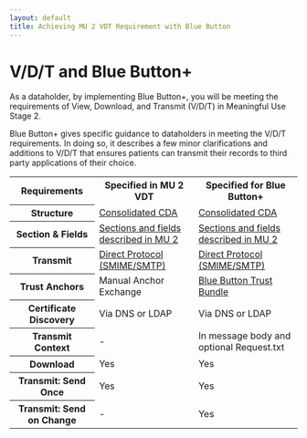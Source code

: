 ```yaml
---
layout: default
title: Achieving MU 2 VDT Requirement with Blue Button
---
```


# V/D/T and Blue Button+

As a dataholder, by implementing Blue Button+, you will be meeting the requirements of View, Download, and Transmit (V/D/T) in Meaningful Use Stage 2.

Blue Button+ gives specific guidance to dataholders in meeting the V/D/T requirements. In doing so, it describes a few minor clarifications and additions to V/D/T that ensures patients can transmit their records to third party applications of their choice.


<table>
	<tr>
		<th class="table-column">Requirements</th>
		<th class="table-column">Specified in MU 2 VDT</th>
		<th class="table-column">Specified for Blue Button+</th>
	</tr>
	<tr>
		<th>Structure</th>
		<td><a href="healthrecords.html">Consolidated CDA</a></td>
		<td><a href="healthrecords.html">Consolidated CDA</a></td>
	</tr>
	<tr class="odd">
		<th>Section &amp; Fields</th>
		<td><a href="healthrecords.html">Sections and fields described in MU 2</a></td>
		<td><a href="healthrecords.html">Sections and fields described in MU 2</a></td>
	</tr>
	<tr>
		<th>Transmit</th>
		<td><a href="transmit-using-direct.html">Direct Protocol (SMIME/SMTP)</a></td>
		<td><a href="transmit-using-direct.html">Direct Protocol (SMIME/SMTP)</a></td>
	</tr>
	<tr class="odd">
		<th>Trust Anchors</th>
		<td>Manual Anchor Exchange</td>
		<td><a href="https://secure.bluebuttontrust.org" target="_blank">Blue Button Trust Bundle</a></td>
	</tr>
	<tr>
		<th>Certificate Discovery</th>
		<td>Via DNS or LDAP</td>
		<td>Via DNS or LDAP</td>
	</tr>
	<tr class="odd">
		<th>Transmit Context</th>
		<td>-</td>
		<td>In message body and optional Request.txt</td>
	</tr>	
	<tr>
		<th>Download</th>
		<td>Yes</td>
		<td>Yes</td>
	</tr>
	<tr class="odd">
		<th>Transmit: Send Once</th>
		<td>Yes</td>
		<td>Yes</td>
	</tr>
	<tr>
		<th>Transmit: Send on Change</th>
		<td>-</td>
		<td>Yes</td>
	</tr>
</table>